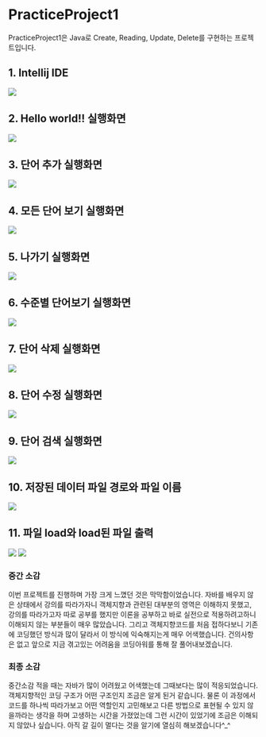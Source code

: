 # PracticeProject1
PracticeProject1은 Java로 Create, Reading, Update, Delete를 구현하는 프로젝트입니다.

## 1. Intellij IDE
<img src = 'https://github.com/AlwaysEden/PracticeProject1/blob/master/screenshot/Intellij%20Screenshot.png?raw=true'>

## 2. Hello world!! 실행화면
<img src = 'https://github.com/AlwaysEden/PracticeProject1/blob/master/screenshot/Hello%20world%20screenshot.png?raw=true!'>

## 3. 단어 추가 실행화면
<img src = 'https://github.com/AlwaysEden/PracticeProject1/blob/master/screenshot/adding%20word%20screenshot.png?raw=true!'>

## 4. 모든 단어 보기 실행화면
<img src = 'https://github.com/AlwaysEden/PracticeProject1/blob/master/screenshot/listing%20every%20words%20screenshot.png?raw=true!'>

## 5. 나가기 실행화면
<img src = 'https://github.com/AlwaysEden/PracticeProject1/blob/master/screenshot/Exit%20menu%20screenshot.png?raw=true!'>

## 6. 수준별 단어보기 실행화면
<img src = 'https://github.com/AlwaysEden/PracticeProject1/blob/master/screenshot/listing%20words%20by%20level%20screenshot.png?raw=true!'>

## 7. 단어 삭제 실행화면
<img src = 'https://github.com/AlwaysEden/PracticeProject1/blob/master/screenshot/Deleting%20word%20screenshot.png?raw=true!'>

## 8. 단어 수정 실행화면
<img src = 'https://github.com/AlwaysEden/PracticeProject1/blob/master/screenshot/Updating%20word%20screenshot.png?raw=true!'>

## 9. 단어 검색 실행화면
<img src = 'https://github.com/AlwaysEden/PracticeProject1/blob/master/screenshot/searching%20words%20screenshot.png?raw=true!'>

## 10. 저장된 데이터 파일 경로와 파일 이름
<img src ='https://github.com/AlwaysEden/PracticeProject1/blob/master/screenshot/file%20name%20and%20path.png?raw=true'>

## 11. 파일 load와 load된 파일 출력
<img src ='https://github.com/AlwaysEden/PracticeProject1/blob/master/screenshot/loadFile%20and%20list%20all%20words.png?raw=true'>
<img src = 'https://github.com/AlwaysEden/PracticeProject1/blob/master/screenshot/dictionary.png?raw=true'>

### 중간 소감
이번 프로젝트를 진행하며 가장 크게 느꼈던 것은 막막함이었습니다. 자바를 배우지 않은 상태에서 강의를 따라가자니 객체지향과 관련된 대부분의 영역은 이해하지 못했고, 강의를 따라가고자 따로 공부를 했지만 이론을 공부하고 바로 실전으로 적용하려고하니 이해되지 않는 부분들이 매우 많았습니다. 그리고 객체지향코드를 처음 접하다보니 기존에 코딩했던 방식과 많이 달라서 이 방식에 익숙해지는게 매우 어색했습니다.
건의사항은 없고 앞으로 지금 겪고있는 어려움을 코딩아워를 통해 잘 풀어내보겠습니다.

### 최종 소감
중간소감 적을 때는 자바가 많이 어려웠고 어색했는데 그때보다는 많이 적응되었습니다. 객체지향적인 코딩 구조가 어떤 구조인지 조금은 알게 된거 같습니다. 물론 이 과정에서 코드를 하나씩 따라가보고 어떤 역할인지 고민해보고 다른 방법으로 표현될 수 있지 않을까라는 생각을 하며 고생하는 시간을 가졌었는데 그런 시간이 있었기에 조금은 이해되지 않았나 싶습니다. 아직 갈 길이 멀다는 것을 알기에 열심히 해보겠습니다^_^ 
